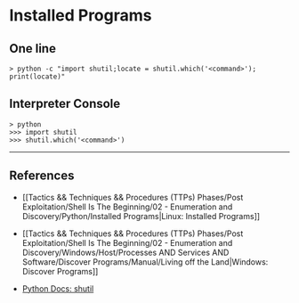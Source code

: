 # Installed Programs

## One line

```
> python -c "import shutil;locate = shutil.which('<command>'); print(locate)"
```

## Interpreter Console

```
> python
>>> import shutil
>>> shutil.which('<command>')
```

---
## References

- [[Tactics && Techniques && Procedures (TTPs) Phases/Post Exploitation/Shell Is The Beginning/02 - Enumeration and Discovery/Python/Installed Programs|Linux: Installed Programs]]

- [[Tactics && Techniques && Procedures (TTPs) Phases/Post Exploitation/Shell Is The Beginning/02 - Enumeration and Discovery/Windows/Host/Processes AND Services AND Software/Discover Programs/Manual/Living off the Land|Windows: Discover Programs]]

- [Python Docs: shutil](https://docs.python.org/3/library/shutil.html)